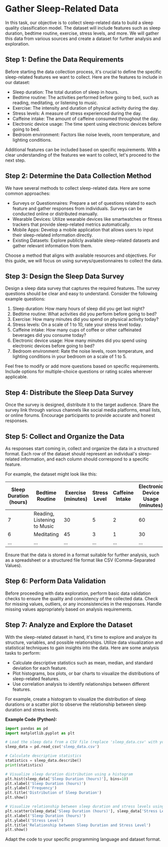 
# Gather Sleep-Related Data

In this task, our objective is to collect sleep-related data to build a sleep quality classification model. The dataset will include features such as sleep duration, bedtime routine, exercise, stress levels, and more. We will gather this data from various sources and create a dataset for further analysis and exploration.

## Step 1: Define the Data Requirements

Before starting the data collection process, it's crucial to define the specific sleep-related features we want to collect. Here are the features to include in our dataset:

- Sleep duration: The total duration of sleep in hours.
- Bedtime routine: The activities performed before going to bed, such as reading, meditating, or listening to music.
- Exercise: The intensity and duration of physical activity during the day.
- Stress levels: A measure of stress experienced during the day.
- Caffeine intake: The amount of caffeine consumed throughout the day.
- Electronic device usage: The time spent using electronic devices before going to bed.
- Bedroom environment: Factors like noise levels, room temperature, and lighting conditions.

Additional features can be included based on specific requirements. With a clear understanding of the features we want to collect, let's proceed to the next step.

## Step 2: Determine the Data Collection Method

We have several methods to collect sleep-related data. Here are some common approaches:

- Surveys or Questionnaires: Prepare a set of questions related to each feature and gather responses from individuals. Surveys can be conducted online or distributed manually.
- Wearable Devices: Utilize wearable devices like smartwatches or fitness trackers that provide sleep-related metrics automatically.
- Mobile Apps: Develop a mobile application that allows users to input their sleep-related information directly.
- Existing Datasets: Explore publicly available sleep-related datasets and gather relevant information from them.

Choose a method that aligns with available resources and objectives. For this guide, we will focus on using surveys/questionnaires to collect the data.

## Step 3: Design the Sleep Data Survey

Design a sleep data survey that captures the required features. The survey questions should be clear and easy to understand. Consider the following example questions:

1. Sleep duration: How many hours of sleep did you get last night?
2. Bedtime routine: What activities did you perform before going to bed?
3. Exercise: How many minutes did you spend on physical activity today?
4. Stress levels: On a scale of 1 to 10, rate your stress level today.
5. Caffeine intake: How many cups of coffee or other caffeinated beverages did you consume today?
6. Electronic device usage: How many minutes did you spend using electronic devices before going to bed?
7. Bedroom environment: Rate the noise levels, room temperature, and lighting conditions in your bedroom on a scale of 1 to 5.

Feel free to modify or add more questions based on specific requirements. Include options for multiple-choice questions or rating scales wherever applicable.

## Step 4: Distribute the Sleep Data Survey

Once the survey is designed, distribute it to the target audience. Share the survey link through various channels like social media platforms, email lists, or online forums. Encourage participants to provide accurate and honest responses.

## Step 5: Collect and Organize the Data

As responses start coming in, collect and organize the data in a structured format. Each row of the dataset should represent an individual's sleep-related information, and each column should correspond to a specific feature.

For example, the dataset might look like this:

| Sleep Duration (hours) | Bedtime Routine          | Exercise (minutes) | Stress Level | Caffeine Intake | Electronic Device Usage (minutes) | Bedroom Environment (Rating) |
|------------------------|--------------------------|--------------------|--------------|-----------------|----------------------------------|-----------------------------|
| 7                      | Reading, Listening to Music | 30                 | 5            | 2               | 60                               | 4                           |
| 6                      | Meditating               | 45                 | 3            | 1               | 30                               | 3                           |
| ...                    | ...                      | ...                | ...          | ...             | ...                              | ...                         |

Ensure that the data is stored in a format suitable for further analysis, such as a spreadsheet or a structured file format like CSV (Comma-Separated Values).

## Step 6: Perform Data Validation

Before proceeding with data exploration, perform basic data validation checks to ensure the quality and consistency of the collected data. Check for missing values, outliers, or any inconsistencies in the responses. Handle missing values appropriately based on analysis requirements.

## Step 7: Analyze and Explore the Dataset

With the sleep-related dataset in hand, it's time to explore and analyze its structure, variables, and possible relationships. Utilize data visualization and statistical techniques to gain insights into the data. Here are some analysis tasks to perform:

- Calculate descriptive statistics such as mean, median, and standard deviation for each feature.
- Plot histograms, box plots, or bar charts to visualize the distributions of sleep-related features.
- Use correlation analysis to identify relationships between different features.

For example, create a histogram to visualize the distribution of sleep durations or a scatter plot to observe the relationship between sleep duration and stress levels.

**Example Code (Python):**

```python
import pandas as pd
import matplotlib.pyplot as plt

# Load the sleep data from a CSV file (replace 'sleep_data.csv' with your file path)
sleep_data = pd.read_csv('sleep_data.csv')

# Calculate descriptive statistics
statistics = sleep_data.describe()
print(statistics)

# Visualize sleep duration distribution using a histogram
plt.hist(sleep_data['Sleep Duration (hours)'], bins=10)
plt.xlabel('Sleep Duration (hours)')
plt.ylabel('Frequency')
plt.title('Distribution of Sleep Duration')
plt.show()

# Visualize relationship between sleep duration and stress levels using a scatter plot
plt.scatter(sleep_data['Sleep Duration (hours)'], sleep_data['Stress Level'])
plt.xlabel('Sleep Duration (hours)')
plt.ylabel('Stress Level')
plt.title('Relationship between Sleep Duration and Stress Level')
plt.show()
```

Adapt the code to your specific programming language and dataset format.
